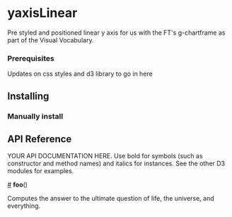 # yaxisLinear

Pre styled and positioned linear y axis for us with the FT's g-chartframe as part of the Visual Vocabulary.

### Prerequisites
Updates on css styles and d3 library to go in here

## Installing
### Manually install

## API Reference

YOUR API DOCUMENTATION HERE. Use bold for symbols (such as constructor and method names) and italics for instances. See the other D3 modules for examples.

<a href="#foo" name="foo">#</a> <b>foo</b>()

Computes the answer to the ultimate question of life, the universe, and everything.
